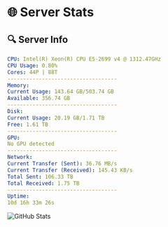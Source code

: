 # 🌐 Server Stats
## 🔍 Server Info
```yaml
CPU: Intel(R) Xeon(R) CPU E5-2699 v4 @ 1312.47GHz
CPU Usage: 0.80%
Cores: 44P | 88T
-----------------------------------
Memory:
Current Usage: 143.64 GB/503.74 GB
Available: 356.74 GB
-----------------------------------
Disk:
Current Usage: 20.19 GB/1.71 TB
Free: 1.61 TB
-----------------------------------
GPU:
No GPU detected
-----------------------------------
Network:
Current Transfer (Sent): 36.76 MB/s
Current Transfer (Received): 145.43 KB/s
Total Sent: 106.33 TB
Total Received: 1.75 TB
-----------------------------------
Uptime:
10d 16h 33m 26s
```
![GitHub Stats](https://img.shields.io/badge/Updated-2025-02-18_15:16:44-blue)